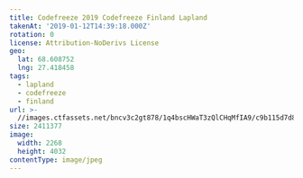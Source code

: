 ```yaml
---
title: Codefreeze 2019 Codefreeze Finland Lapland
takenAt: '2019-01-12T14:39:18.000Z'
rotation: 0
license: Attribution-NoDerivs License
geo:
  lat: 68.608752
  lng: 27.418458
tags:
  - lapland
  - codefreeze
  - finland
url: >-
  //images.ctfassets.net/bncv3c2gt878/1q4bscHWaT3zQlCHqMfIA9/c9b115d7d8480f516c771713a58c365e/codefreeze-2019-codefreeze-finland-lapland_39773148143_o
size: 2411377
image:
  width: 2268
  height: 4032
contentType: image/jpeg
---
```


